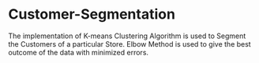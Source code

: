 # Customer-Segmentation
The implementation of K-means Clustering Algorithm is used to Segment the Customers of a particular Store. Elbow Method is used to give the best outcome of the data with minimized errors. 
